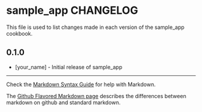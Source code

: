 sample_app CHANGELOG
====================

This file is used to list changes made in each version of the sample_app cookbook.

0.1.0
-----
- [your_name] - Initial release of sample_app

- - -
Check the [Markdown Syntax Guide](http://daringfireball.net/projects/markdown/syntax) for help with Markdown.

The [Github Flavored Markdown page](http://github.github.com/github-flavored-markdown/) describes the differences between markdown on github and standard markdown.
